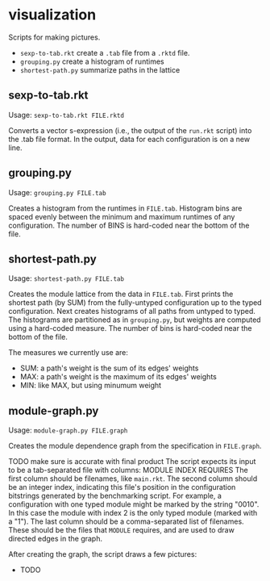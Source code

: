 visualization
=============

Scripts for making pictures.
- `sexp-to-tab.rkt` create a `.tab` file from a `.rktd` file.
- `grouping.py` create a histogram of runtimes
- `shortest-path.py` summarize paths in the lattice

sexp-to-tab.rkt
---------------

Usage: `sexp-to-tab.rkt FILE.rktd`

Converts a vector s-expression (i.e., the output of the `run.rkt` script) into the .tab file format.
In the output, data for each configuration is on a new line.


grouping.py
-----------

Usage: `grouping.py FILE.tab`

Creates a histogram from the runtimes in `FILE.tab`.
Histogram bins are spaced evenly between the minimum and maximum runtimes of any configuration.
The number of BINS is hard-coded near the bottom of the file.


shortest-path.py
----------------

Usage: `shortest-path.py FILE.tab`

Creates the module lattice from the data in `FILE.tab`.
First prints the shortest path (by SUM) from the fully-untyped configuration up to the typed configuration.
Next creates histograms of all paths from untyped to typed.
The histograms are partitioned as in `grouping.py`, but weights are computed using a hard-coded measure.
The number of bins is hard-coded near the bottom of the file.

The measures we currently use are:
- SUM: a path's weight is the sum of its edges' weights
- MAX: a path's weight is the maximum of its edges' weights
- MIN: like MAX, but using minumum weight

module-graph.py
---------------

Usage: `module-graph.py FILE.graph`

Creates the module dependence graph from the specification in `FILE.graph`.

TODO make sure is accurate with final product
The script expects its input to be a tab-separated file with columns:
    MODULE	INDEX	REQUIRES
The first column should be filenames, like `main.rkt`.
The second column should be an integer index, indicating this file's position in the configuration bitstrings generated by the benchmarking script.
For example, a configuration with one typed module might be marked by the string "0010".
In this case the module with index 2 is the only typed module (marked with a "1").
The last column should be a comma-separated list of filenames.
These should be the files that `MODULE` requires, and are used to draw directed edges in the graph.

After creating the graph, the script draws a few pictures:
- TODO 
